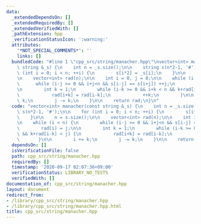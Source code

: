 ```yaml
---
data:
  _extendedDependsOn: []
  _extendedRequiredBy: []
  _extendedVerifiedWith: []
  _pathExtension: hpp
  _verificationStatusIcon: ':warning:'
  attributes:
    '*NOT_SPECIAL_COMMENTS*': ''
    links: []
  bundledCode: "#line 1 \"cpp_src/string/manacher.hpp\"\nvector<int> manacher(const\
    \ string &_s) {\n    int n = _s.size();\n\n    string s(n*2-1, '#');\n\n    for\
    \ (int i = 0; i < n; ++i) {\n        s[i*2] = _s[i];\n    }\n\n    n = s.size();\n\
    \n    vector<int> rad(n);\n\n    int i = 0, j = 0;\n\n    while (i < n) {\n  \
    \      while (i-j >= 0 && i+j<n && s[i-j] == s[i+j]) ++j;\n        rad[i] = j;\n\
    \n        int k = 1;\n        while (i-k >= 0 && i+k < n && k+rad[i-k] < j) {\n\
    \            rad[i+k] = rad[i-k];\n            ++k;\n        }\n\n        i +=\
    \ k;\n        j -= k;\n    }\n\n    return rad;\n}\n"
  code: "vector<int> manacher(const string &_s) {\n    int n = _s.size();\n\n    string\
    \ s(n*2-1, '#');\n\n    for (int i = 0; i < n; ++i) {\n        s[i*2] = _s[i];\n\
    \    }\n\n    n = s.size();\n\n    vector<int> rad(n);\n\n    int i = 0, j = 0;\n\
    \n    while (i < n) {\n        while (i-j >= 0 && i+j<n && s[i-j] == s[i+j]) ++j;\n\
    \        rad[i] = j;\n\n        int k = 1;\n        while (i-k >= 0 && i+k < n\
    \ && k+rad[i-k] < j) {\n            rad[i+k] = rad[i-k];\n            ++k;\n \
    \       }\n\n        i += k;\n        j -= k;\n    }\n\n    return rad;\n}"
  dependsOn: []
  isVerificationFile: false
  path: cpp_src/string/manacher.hpp
  requiredBy: []
  timestamp: '2020-09-17 02:07:36+09:00'
  verificationStatus: LIBRARY_NO_TESTS
  verifiedWith: []
documentation_of: cpp_src/string/manacher.hpp
layout: document
redirect_from:
- /library/cpp_src/string/manacher.hpp
- /library/cpp_src/string/manacher.hpp.html
title: cpp_src/string/manacher.hpp
---
```

